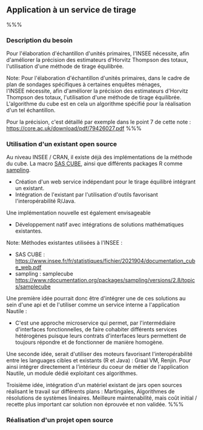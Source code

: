 <!-- .slide: data-background-image="images/cube.svg" data-background-size="600px" class="chapter" -->

## Application à un service de tirage

%%%

<!-- .slide: data-background-image="images/cube.svg" data-background-size="500px" class="slide" -->

### Description du besoin

Pour l'élaboration d'échantillon d'unités primaires, 
l'INSEE nécessite, afin d'améliorer la précision des estimateurs d'Horvitz Thompson des totaux, l'utilisation d'une méthode de tirage équilibrée.

Note:
Pour l'élaboration d'échantillon d'unités primaires, dans le cadre de plan de sondages spécifiques à certaines enquêtes ménages, <br/>
l'INSEE nécessite, afin d'améliorer la précision des estimateurs d'Horvitz Thompson des totaux, l'utilisation d'une méthode de tirage équilibrée.
L'algorithme du cube est en cela un algorithme spécifié pour la réalisation d'un tel échantillon.

Pour la précision, c'est détaillé par exemple dans le point 7 de cette note : https://core.ac.uk/download/pdf/79426027.pdf
%%%

<!-- .slide: data-background-image="images/cube.svg" data-background-size="500px" class="slide" -->

### Utilisation d'un existant open source

Au niveau INSEE / CRAN, il existe déjà des implémentations de la méthode du cube. La macro <a href="https://www.insee.fr/fr/statistiques/fichier/2021904/documentation_cube_web.pdf" target="_blank">SAS CUBE</a>, ainsi que différents packages R comme <a href="https://www.rdocumentation.org/packages/sampling/versions/2.8/" target="_blank">sampling</a>.
- Création d'un web service indépendant pour le tirage équilibré intégrant un existant. <!-- .element: class="fragment" -->
- Intégration de l'existant par l'utilisation d'outils favorisant l'interopérabilité R/Java. <!-- .element: class="fragment" -->

Une implémentation nouvelle est également envisageable
- Développement natif avec intégrations de solutions mathématiques existantes. <!-- .element: class="fragment" -->

Note:
Méthodes existantes utilisées à l'INSEE : 
- SAS CUBE : https://www.insee.fr/fr/statistiques/fichier/2021904/documentation_cube_web.pdf
- sampling : samplecube https://www.rdocumentation.org/packages/sampling/versions/2.8/topics/samplecube

Une première idée pourrait donc être d'intégrer une de ces solutions au sein d'une api et de l'utiliser comme un service interne a l'application Nautile :
- C'est une approche microservice qui permet, par l'intermédiaire d'interfaces fonctionnelles, de faire cohabiter différents services hétérogènes puisque leurs contrats d'interfaces leurs permettent de toujours répondre et de fonctionner de manière homogène.

Une seconde idée, serait d'utiliser des moteurs favorisant l'interopérabilité entre les languages cibles et existants (R et Java) : Graal VM, Renjin. Pour ainsi intégrer directement a l'intérieur du coeur de métier de l'application Nautile, un module dédié exploitant ces algorithmes.

Troisième idée, intégration d'un matériel existant de jars open sources réalisant le travail sur différents plans : Martingales, Algorithmes de résolutions de systèmes linéaires. Meilleure maintenabilité, mais coût initial / recette plus important car solution non éprouvée et non validée.
%%%

<!-- .slide: data-background-image="images/cube.svg" data-background-size="500px" class="slide" -->

### Réalisation d'un projet open source


